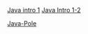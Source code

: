 [Java intro 1](https://docs.google.com/presentation/d/1NNazQzP2HHAzJb3MDHFkNkm_GKUMHwcw/edit?usp=sharing&ouid=101684520688339955819&rtpof=true&sd=true)
[Java Intro 1-2](https://docs.google.com/presentation/d/1Wx150MLi7y2njBRGTC-iqsTXN1WsF2rpdjv5u_-mkh0/edit?usp=sharing)


[Java-Pole](https://docs.google.com/presentation/d/17Cbum1hjWOdoARAaiSlEqkZXlXD0jgF6/edit?usp=sharing&ouid=101684520688339955819&rtpof=true&sd=true)
